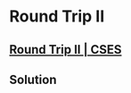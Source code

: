 # Round Trip II
## [Round Trip II | CSES](https://cses.fi/problemset/task/1678)

## Solution
```cpp

```

